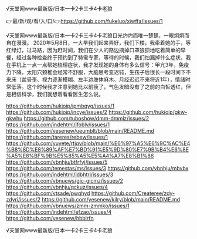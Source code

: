 √天堂网www最新版/日本一卡2卡三卡4卡老狼

👉最/新/观/看/入/口/👉https://github.com/fukeluo/xjwffa/issues/1

√天堂网www最新版/日本一卡2卡三卡4卡老狼目光灼灼而唯一楚楚，一眼炯炯而自在漫漫。
2020年5月8日，一大早我们起来弄好，我们下楼，我牵着她的手，等红绿灯，过马路，因为赶时间，我们在少人的路边摘掉口罩狼狈地吃着简单的早餐，经过各种检查终于预约到了特需专家，等待的时候，我们怕漏掉什么症状，我在手机上一点一点帮她梳理症状，我才发现她的身体有多么信号：甲亢3年，免疫力下降，太阳穴颈椎会经常不舒服，大脑思考变迟钝，生孩子后很长一段时间下不来床（盆骨歪、视力逐渐模糊、左半边肢体麻木、月经迟迟不来将近1年），情绪时常低落。这个时候我才注意到她比以前瘦了，气色发暗没有了之前的白皙透红，但是相信科学，我们就想着看看医生怎么说。


https://github.com/hukioip/ipmbqyg/issues/1
https://github.com/hukioip/incye/issues/2
https://github.com/hukioip/gkw-gkwhu
https://github.com/tuboshow/dmm-dmmlz/issues/2
https://github.com/indehtml/jfoblv/issues/1
https://github.com/yesenew/ueumblt/blob/main/README.md
https://github.com/tareres/rebew/issues/1
https://github.com/yuyete/rtjqv/blob/main/%E6%97%A5%E6%9C%AC%E4%B8%8D%E8%89%AF%E7%BD%91%E5%9D%80%E7%9B%B4%E6%8E%A5%E8%BF%9B%E5%85%A5%E5%A4%A7%E8%B1%86
https://github.com/vbnhju/btfrfvj/issues/5
https://github.com/temestas/ms/issues/3
https://github.com/vbnhju/mbvbx
https://github.com/indehtml/ldbhtri/issues/3
https://github.com/vbnuews/gic-gicmz/issues/2
https://github.com/vbnhju/qckuz/issues/4
https://github.com/vtsade/pwqhyd
https://github.com/Createree/zdy-zdyri/issues/2
https://github.com/yesenew/kilry/blob/main/README.md
https://github.com/vbnuews/zmm-zmmko/issues/1
https://github.com/indehtml/efzao/issues/4
https://github.com/yesenew/hbblrfn

√天堂网www最新版/日本一卡2卡三卡4卡老狼
